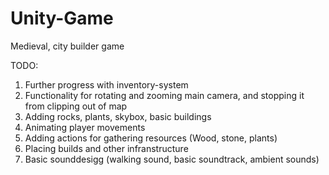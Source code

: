 # Unity-Game
Medieval, city builder game


TODO: 
1. Further progress with inventory-system
2. Functionality for rotating and zooming main camera, and stopping it from clipping out of map
3. Adding rocks, plants, skybox, basic buildings
4. Animating player movements
5. Adding actions for gathering resources (Wood, stone, plants)
6. Placing builds and other infranstructure
7. Basic sounddesigg (walking sound, basic soundtrack, ambient sounds)
